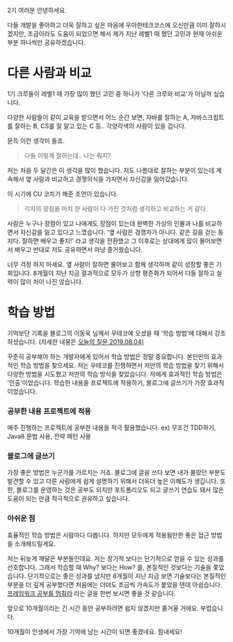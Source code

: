 2기 여러분 안녕하세요. 

다들 개발을 좋아하고 더욱 잘하고 싶은 마음에 우아한테크코스에 오신만큼 이미 잘하시겠지만, 조금이라도 도움이 되었으면 해서 제가 지난 레벨1 때 했던 고민과 현재 아쉬운 부분 하나씩만 공유하겠습니다. 

# 다른 사람과 비교

1기 크루들이 레벨1 때 가장 많이 했던 고민 중 하나가 '다른 크루와 비교'가 아닐까 싶습니다. 

다양한 사람들이  같이 교육을 받으면서 어느 순간 보면, 자바를 잘하는 A, 자바스크립트를 잘하는 B, CS를 잘 알고 있는 C 등.. 각양각색의 사람이 있을 겁니다. 

문득 이런 생각이 들죠.

> 다들 이렇게 잘하는데.. 나는 뭐지?

저는 처음 두 달간은 이 생각을 많이 했습니다. 저도 나름대로 잘하는 부분이 있는데 계속해서 옆 사람과 비교하고 경쟁의식을 가지면서 자신감을 잃어갔습니다.

이 시기에 CU 코치가 해준 조언이 있습니다. 

> 각자의 장점을 마치 한 사람이 다 가진 것처럼 생각하고 비교하는 거 같다.

사람은 누구나 장점이 있고 나에게도 장점이 있는데 완벽한 가상의 인물과 나를 비교하면서 자신감을 잃고 있다고 느꼈습니다. '옆 사람은 경쟁자가 아니다. 같은 길을 걷는 동지다. 잘하면 배우고 좋지!'  라고 생각을 전환했고 그 이후로는 상대에게 많이 물어보면서 배우고 반대로 저도 공유하면서 마냥 즐거웠습니다. 

너무 걱정 하지 마세요. 옆 사람이 잘하면 물어보고 함께 생각하며 같이 성장할  좋은 기회입니다. 8개월이 지난 지금 결과적으로 모두가 상향 평준화가 되어서 다들 잘하고 실력이 많이 차이 나진 않습니다. 

# 학습 방법

기억보단 기록을 블로그의 이동욱 님께서 우테코에 오셨을 때 '학습 방법'에 대해서 강조하셨습니다. (자세한 내용은 [오늘의 질문 2019.08.04)](https://jojoldu.tistory.com/439?category=689637)

꾸준히 공부해야 하는 개발자에게 있어서 학습 방법은 정말 중요합니다. 본인만의 효과적인 학습 방법을 찾으세요. 저는 우테코를 진행하면서 저만의 학습 방법을 찾기 위해서 다양한 방법을 시도했고 저만의 학습 방식을 찾았습니다. 저에게 효과적인 학습 방법은 '인출'이었습니다. 학습한 내용을 프로젝트에 적용하기, 블로그에 글쓰기가 가장 효과적이었습니다.

### 공부한 내용 프로젝트에 적용

매주 진행하는 프로젝트에 공부한 내용을 적극 활용했습니다. ex) 무조건 TDD하기, Java8 문법 사용, 전략 패턴 사용 

### 블로그에 글쓰기

가장 좋은 방법은 누군가를 가르치는 거죠. 블로그에 글을 쓰다 보면 내가 몰랐던 부분도 발견할 수 있고 다른 사람에게 쉽게 설명하기 위해서 더욱더 높은 이해도가 생깁니다. 또한, 블로그를 운영하는 것은 공부도 되지만 포트폴리오도 되고 글쓰기 연습도 돼서 많은 도움이 되는 만큼 적극적으로 권유하고 싶습니다.

### 아쉬운 점

효율적인 학습 방법은 사람마다 다릅니다. 하지만 모두에게 적용될만한 좋은 접근 방법을 소개해드릴게요.

저는 뒤늦게 깨달은 부분들인데요. 저는 장기적 보다는 단기적으로 얻을 수 있는 성과를 선호합니다. 그래서 학습할 때 Why? 보다는 How? 를, 본질적인 것보다는 기술을 쫓았습니다. 단기적으로는 좋은 성과를 냈지만 8개월이 지난 지금 보면 기술보다는 본질적인 부분을 더 깊게 공부했다면 처음에는 더뎌도 조금씩 가속도가 붙었을 텐데 아쉽습니다. [프레임워크 공부를 멈춰라](https://medium.com/@jongyoungpark/%ED%94%84%EB%A0%88%EC%9E%84%EC%9B%8C%ED%81%AC-%EA%B3%B5%EB%B6%80%EB%A5%BC-%EB%A9%88%EC%B6%B0%EB%9D%BC-1afa37644474) 라는 글을 한번 보시면 좋을 것 같습니다.

앞으로 10개월이라는 긴 시간 동안 공부하려면 쉽지 않겠지만 즐거울 거에요. 부럽습니다. 

10개월이 인생에서 가장 기억에 남는 시간이 되면 좋겠네요. 힘내세요!
